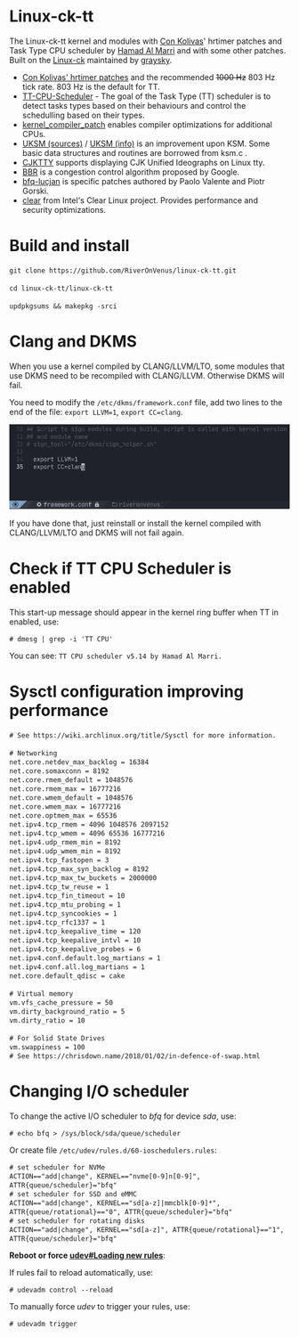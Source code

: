 # Linux-ck-tt

The Linux-ck-tt kernel and modules with [Con Kolivas](https://github.com/ckolivas)' hrtimer patches and Task Type CPU scheduler  by [Hamad Al Marri](https://github.com/hamadmarri) and with some other patches. Built on the [Linux-ck](https://aur.archlinux.org/packages/linux-ck/) maintained by [graysky](https://github.com/graysky2).

- [Con Kolivas' hrtimer patches](https://github.com/xanmod/linux-patches/tree/master/linux-5.14.y-xanmod/ck-hrtimer) and the recommended ~~1000 Hz~~ 803 Hz tick rate. 803 Hz is the default for TT.
- [TT-CPU-Scheduler](https://github.com/hamadmarri/TT-CPU-Scheduler) - The goal of the Task Type (TT) scheduler is to detect tasks types based on their behaviours and control the schedulling based on their types.
- [kernel_compiler_patch](https://github.com/graysky2/kernel_compiler_patch) enables compiler optimizations for additional CPUs.
- [UKSM (sources)](https://github.com/dolohow/uksm) / [UKSM (info)](https://www.usenix.org/sites/default/files/conference/protected-files/fast18_slides_xia.pdf) is an improvement upon KSM. Some basic data structures and routines are borrowed from ksm.c .
- [CJKTTY](https://github.com/zhmars/cjktty-patches) supports displaying CJK Unified Ideographs on Linux tty.
- [BBR](https://github.com/google/bbr) is a congestion control algorithm proposed by Google.
- [bfq-lucjan](https://gitlab.com/sirlucjan/kernel-patches/tree/master/5.14/bfq-lucjan) is specific patches authored by Paolo Valente and Piotr Gorski.
- [clear](https://github.com/clearlinux-pkgs/linux) from Intel's Clear Linux project. Provides performance and security optimizations.

# Build and install

```
git clone https://github.com/RiverOnVenus/linux-ck-tt.git

cd linux-ck-tt/linux-ck-tt

updpkgsums && makepkg -srci
```

# Clang and DKMS

When you use a kernel compiled by CLANG/LLVM/LTO, some modules that use DKMS need to be recompiled with CLANG/LLVM. Otherwise DKMS will fail.

You need to modify the `/etc/dkms/framework.conf` file, add two lines to the end of the file: `export LLVM=1`, `export CC=clang`.

![framework.conf](./framework.conf.png)

If you have done that, just reinstall or install the kernel compiled with CLANG/LLVM/LTO and DKMS will not fail again.

# Check if TT CPU Scheduler is enabled

This start-up message should appear in the kernel ring buffer when TT in enabled, use:

```
# dmesg | grep -i 'TT CPU'
```

You can see: `TT CPU scheduler v5.14 by Hamad Al Marri.`

# Sysctl configuration improving performance

```
# See https://wiki.archlinux.org/title/Sysctl for more information.

# Networking
net.core.netdev_max_backlog = 16384
net.core.somaxconn = 8192
net.core.rmem_default = 1048576
net.core.rmem_max = 16777216
net.core.wmem_default = 1048576
net.core.wmem_max = 16777216
net.core.optmem_max = 65536
net.ipv4.tcp_rmem = 4096 1048576 2097152
net.ipv4.tcp_wmem = 4096 65536 16777216
net.ipv4.udp_rmem_min = 8192
net.ipv4.udp_wmem_min = 8192
net.ipv4.tcp_fastopen = 3
net.ipv4.tcp_max_syn_backlog = 8192
net.ipv4.tcp_max_tw_buckets = 2000000
net.ipv4.tcp_tw_reuse = 1
net.ipv4.tcp_fin_timeout = 10
net.ipv4.tcp_mtu_probing = 1
net.ipv4.tcp_syncookies = 1
net.ipv4.tcp_rfc1337 = 1
net.ipv4.tcp_keepalive_time = 120
net.ipv4.tcp_keepalive_intvl = 10
net.ipv4.tcp_keepalive_probes = 6
net.ipv4.conf.default.log_martians = 1
net.ipv4.conf.all.log_martians = 1
net.core.default_qdisc = cake

# Virtual memory
vm.vfs_cache_pressure = 50
vm.dirty_background_ratio = 5
vm.dirty_ratio = 10

# For Solid State Drives
vm.swappiness = 100
# See https://chrisdown.name/2018/01/02/in-defence-of-swap.html
```

# Changing I/O scheduler

To change the active I/O scheduler to *bfq* for device *sda*, use:

```
# echo bfq > /sys/block/sda/queue/scheduler
```

Or create file `/etc/udev/rules.d/60-ioschedulers.rules`:

```
# set scheduler for NVMe
ACTION=="add|change", KERNEL=="nvme[0-9]n[0-9]", ATTR{queue/scheduler}="bfq"
# set scheduler for SSD and eMMC
ACTION=="add|change", KERNEL=="sd[a-z]|mmcblk[0-9]*", ATTR{queue/rotational}=="0", ATTR{queue/scheduler}="bfq"
# set scheduler for rotating disks
ACTION=="add|change", KERNEL=="sd[a-z]", ATTR{queue/rotational}=="1", ATTR{queue/scheduler}="bfq"
```

**Reboot or force [udev#Loading new rules](https://wiki.archlinux.org/title/Udev#Loading_new_rules)**:

If rules fail to reload automatically, use:

```
# udevadm control --reload
```

To manually force *udev* to trigger your rules, use:

```
# udevadm trigger
```
